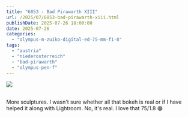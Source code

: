 ```yaml
---
title: "6853 - Bad Pirawarth XIII"
url: /2025/07/6853-bad-pirawarth-xiii.html
publishDate: 2025-07-26 18:00:00
date: 2025-07-26
categories:
  - "olympus-m-zuiko-digital-ed-75-mm-f1-8"
tags:
  - "austria"
  - "niederosterreich"
  - "bad-pirawarth"
  - "olympus-pen-f"
---
```

<div class="container">
<div class="center"><a target="_blank" href="https://d25zfm9zpd7gm5.cloudfront.net/1200x1200/2021/20210307_150751_lr.jpg"><img class="webfeedsFeaturedVisual" src="https://d25zfm9zpd7gm5.cloudfront.net/0600x0600/2021/20210307_150751_lr.jpg" /></a></div>
</div>
<br />

More sculptures. I wasn't sure whether all that bokeh is
real or if I have helped it along with Lightroom. No, it's
real. I love that 75/1.8 :grin:
